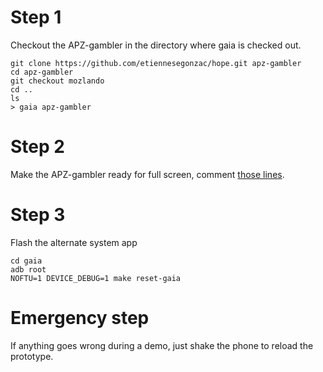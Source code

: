 # Step 1
Checkout the APZ-gambler in the directory where gaia is checked out.

```shell
git clone https://github.com/etiennesegonzac/hope.git apz-gambler
cd apz-gambler
git checkout mozlando
cd ..
ls
> gaia apz-gambler
```

# Step 2
Make the APZ-gambler ready for full screen, comment [those
lines](https://github.com/etiennesegonzac/APZ-gambler/blob/f3b18f5671580da85a27d1292424d7ce62be56e5/css/style.css#L18-L19).

# Step 3
Flash the alternate system app

```shell
cd gaia
adb root
NOFTU=1 DEVICE_DEBUG=1 make reset-gaia
```

# Emergency step
If anything goes wrong during a demo, just shake the phone to reload the
prototype.
